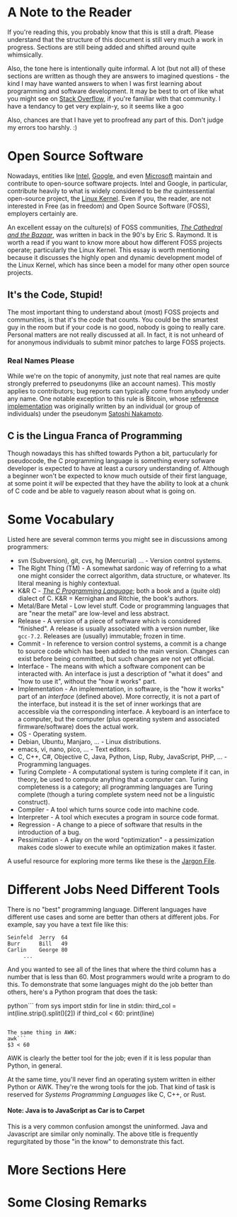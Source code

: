 # A Note to the Reader
If you're reading this, you probably know that this is still a draft.  Please understand that the structure of this document is still very much a work in progress.  Sections are still being added and shifted around quite whimsically.  

Also, the tone here is intentionally quite informal.  A lot (but not all) of these sections are written as though they are answers to imagined questions - the kind I may have wanted answers to when I was first learning about programming and software development.  It may be best to ort of like what you might see on [Stack Overflow](https://stackoverflow.com/), if you're familiar with that community.  I have a tendancy to get very explain-y, so it seems like a goo

Also, chances are that I have yet to proofread any part of this.  Don't judge my errors too harshly. :)

# Open Source Software
Nowadays, entities like [Intel](https://github.com/intel), [Google](https://github.com/google), and even [Microsoft](https://github.com/Microsoft) maintain and contribute to open-source software projects.  Intel and Google, in particular, contribute heavily to what is widely considered to be *the* quintessential open-source project, the [Linux Kernel](https://en.wikipedia.org/wiki/Linux_kernel).  Even if you, the reader, are not interested in Free (as in freedom) and Open Source Software (FOSS), employers certainly are.

An excellent essay on the culture(s) of FOSS communities, [*The Cathedral and the Bazaar*](http://www.catb.org/esr/writings/cathedral-bazaar/), was written in back in the 90's by Eric S. Raymond.  It is worth a read if you want to know more about how different FOSS projects operate; particularly the Linux Kernel.  This essay is worth mentioning because it discusses the highly open and dynamic development model of the Linux Kernel, which has since been a model for many other open source projects.  

## It's the Code, Stupid!
The most important thing to understand about (most) FOSS projects and communities, is that it's the *code* that counts.  You could be the smartest guy in the room but if your code is no good, nobody is going to really care.  Personal matters are not really discussed at all.  In fact, it is not unheard of for anonymous individuals to submit minor patches to large FOSS projects.  

### Real Names Please
While we're on the topic of anonymity, just note that real names are quite strongly preferred to pseudonyms (like an account names).  This mostly applies to contributors; bug reports can typically come from anybody under any name.  One notable exception to this rule is Bitcoin, whose [reference implementation](https://github.com/bitcoin/bitcoin) was originally written by an individual (or group of individuals) under the pseudonym [Satoshi Nakamoto](https://en.wikipedia.org/wiki/Satoshi_Nakamoto).

## C is the Lingua Franca of Programming
Though nowadays this has shifted towards Python a bit, partucularly for pseudocode, the C programming language is something every sofware developer is expected to have at least a cursory understanding of.  Although a beginner won't be expected to know much outside of their first language, at some point it *will* be expected that they have the ability to look at a chunk of C code and be able to vaguely reason about what is going on.

# Some Vocabulary
Listed here are several common terms you might see in discussions among programmers:

* svn (Subversion), git, cvs, hg (Mercurial) ... - Version control systems.
* The Right Thing (TM) - A somewhat sardonic way of referring to a what one might consider the correct algorithm, data structure, or whatever.  Its literal meaning is highly contextual.
* K&R C - [*The C Programming Language*](https://en.wikipedia.org/wiki/The_C_Programming_Language); both a book and a (quite old) dialect of C.  K&R = Kernighan and Ritchie, the book's authors.
* Metal/Bare Metal - Low level stuff.  Code or programming languages that are "near the metal" are low-level and less abstract.
* Release - A version of a piece of software which is considered "finished".  A release is usually associated with a version number, like `gcc-7.2`.  Releases are (usually) immutable; frozen in time.
* Commit - In reference to version control systems, a commit is a change to source code which has been added to the main version.  Changes can exist before being committed, but such changes are not yet official.
* Interface - The means with which a software component can be interacted with.  An interface is just a description of "what it does" and "how to use it", without the "how it works" part.
* Implementation - An implementation, in software, is the "how it works" part of an *interface* (defined above).  More correctly, it is not a part of the interface, but instead it is the set of inner workings that are accessible via the corresponding interface.  A keyboard is an interface to a computer, but the computer (plus operating system and associated firmware/software) does the actual work.
* OS - Operating system.
* Debian, Ubuntu, Manjaro, ... - Linux distributions.
* emacs, vi, nano, pico, ... - Text editors.
* C, C++, C#, Objective C, Java, Python, Lisp, Ruby, JavaScript, PHP, ... - Programming languages.
* Turing Complete - A computational system is turing complete if it can, in theory, be used to compute anything that a computer can.  Turing completeness is a category; all programming languages are Turing complete (though a turing complete system need not be a linguistic construct).
* Compiler - A tool which turns source code into machine code.
* Interpreter - A tool which executes a program in source code format.
* Regression - A change to a piece of software that results in the introduction of a bug.
* Pessimization - A play on the word "optimization" - a pessimization makes code slower to execute while an optimization makes it faster.

A useful resource for exploring more terms like these is the [Jargon File](http://catb.org/jargon/html/).

# Different Jobs Need Different Tools
There is no "best" programming language.  Different languages have different use cases and some are better than others at different jobs.  For example, say you have a text file like this:

```
Seinfeld  Jerry  64
Burr      Bill   49
Carlin    George 80
     ...
```

And you wanted to see all of the lines that where the third column has a number that is less than 60.  Most programmers would write a program to do this.  To demonstrate that some languages might do the job better than others, here's a Python program that does the task:

python```
from sys import stdin
for line in stdin:
	third_col = int(line.strip().split()[2])
	if third_col < 60:
		print(line)
```

The same thing in AWK:
awk```
$3 < 60
```
AWK is clearly the better tool for the job; even if it is less popular than Python, in general.

At the same time, you'll never find an operating system written in either Python or AWK.  They're the wrong tools for the job.  That kind of task is reserved for *Systems Programming Languages* like C, C++, or Rust.

#### Note: Java is to JavaScript as Car is to Carpet
This is a very common confusion amongst the uninformed.  Java and Javascript are similar only nominally.  The above title is frequently regurgitated by those "in the know" to demonstrate this fact.

# More Sections Here


# Some Closing Remarks



